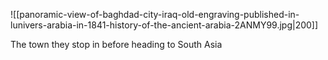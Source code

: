 ![[panoramic-view-of-baghdad-city-iraq-old-engraving-published-in-lunivers-arabia-in-1841-history-of-the-ancient-arabia-2ANMY99.jpg|200]]

The town they stop in before heading to South Asia